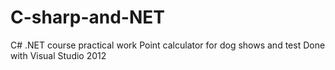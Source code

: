 # C-sharp-and-NET
C# .NET course practical work
Point calculator for dog shows and test
Done with Visual Studio 2012

